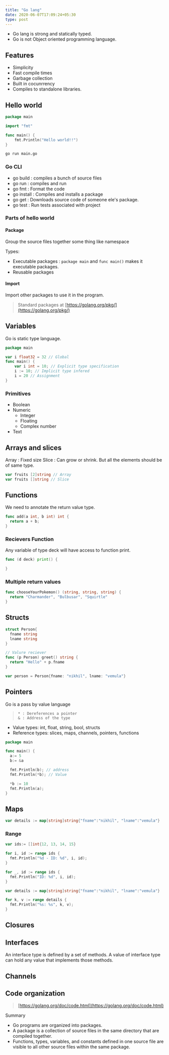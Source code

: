 ```yaml
---
title: "Go lang"
date: 2020-06-07T17:09:24+05:30
type: post
---
```

* Go lang is strong and statically typed.
* Go is not Object oriented programming language.

## Features

* Simplicity
* Fast compile times
* Garbage collection
* Built in cocunrrency
* Compiles to standalone libraries.

## Hello world

```go
package main

import "fmt"

func main() {
	fmt.Println("Hello world!!")
}
```

```bash
go run main.go
```

### Go CLI

* go build : compiles a bunch of source files
* go run : compiles and run
* go fmt : Format the code
* go install : Compiles and installs a package
* go get : Downloads source code of someone ele's package.
* go test : Run tests associated with project

### Parts of hello world

#### Package

Group the source files together some thing like namespace

Types:

* Executable packages : `package main` and `func main()` makes it executable packages.
* Reusable packages

#### Import

Import other packages to use it in the program.
> Standard packages at [https://golang.org/pkg/](https://golang.org/pkg/)

## Variables

Go is static type language.

```go
package main

var i float32 = 32 // Global
func main() {
    var i int = 10; // Explicit type specification
    i := 10; // Implicit type infered
    i = 20 // Assignment
}
```

### Primitives

* Boolean
* Numeric
  * Integer
  * Floating
  * Complex number
* Text

## Arrays and slices

Array : Fixed size
Slice : Can grow or shrink. But all the elements should be of same type.

```go
var fruits [2]string // Array
var fruits []string // Slice
```

## Functions

We need to annotate the return value type.

```go
func add(a int, b int) int {
  return a + b;
}
```

### Recievers Function

Any variable of type deck will have access to function print.

```go
func (d deck) print() {

}
```

### Multiple return values

```go
func chooseYourPokemon() (string, string, string) {
  return "Charmander", "Bulbusar", "Squirtle"
}
```

## Structs

```go
struct Person{
  fname string
  lname string
}

// Valure reciever
func (p Person) greet() string {
  return "Hello" + p.fname
}

var person = Person{fname: "nikhil", lname: "vemula"}
```

## Pointers

Go is a pass by value language

> `* : Dereferences a pointer`  
> `& : Address of the type`

* Value types: int, float, string, bool, structs
* Reference types: slices, maps, channels, pointers, functions

```go
package main

func main() {
  a:= 5
  b:= &a

  fmt.Println(b); // address
  fmt.Println(*b); // Value

  *b := 10
  fmt.Println(a);
}
```

## Maps

```go
var details := map[string]string{"fname":"nikhil", "lname":"vemula"}
```

### Range

```go
var ids:= []int{12, 13, 14, 15}

for i, id := range ids {
  fmt.Println("%d - ID: %d", i, id);
}

for _, id := range ids {
  fmt.Println("ID: %d", i, id);
}

var details := map[string]string{"fname":"nikhil", "lname":"vemula"}

for k, v := range details {
  fmt.Println("%s: %s", k, v);
}
```

## Closures

## Interfaces

An interface type is defined by a set of methods. A value of interface type can hold any value that implements those methods.

## Channels

## Code organization

> [https://golang.org/doc/code.html](https://golang.org/doc/code.html)

Summary

* Go programs are organized into packages.
* A package is a collection of source files in the same directory that are compiled together.
* Functions, types, variables, and constants defined in one source file are visible to all other source files within the same package.
